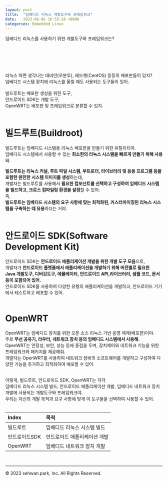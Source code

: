 ```yaml
---
layout: post
title:  "임베디드 리눅스 개발도구와 프레임워크"
date:   2023-06-06 16:55:28 +0000
categories: Embedded Linux
---
```

임베디드 리눅스를 사용하기 위한 개발도구와 프레임워크는?<br>
# 　

리눅스 하면 생각나는 데비안(우분투), 레드햇(CentOS) 등등의 배포판들이 있지?<br>
임베디드 시스템 장치에 리눅스를 올릴 때도 사용되는 도구들이 있어.<br>
<br>
빌드루트는 배포판 생성을 위한 도구,<br>
안드로이드 SDK는 개발 도구,<br>
OpenWRT는 배포판 및 프레임워크로 분류할 수 있지.<br>
<br>

# 빌드루트(Buildroot)
빌드루트는 임베디드 시스템용 리눅스 배포판을 만들기 위한 유틸리티야.<br>
임베디드 시스템에서 사용할 수 있는 **최소한의 리눅스 시스템을 빠르게 만들기 위해 사용**돼.<br>

**빌드루트는 리눅스 커널, 루트 파일 시스템, 부트로더, 라이브러리 및 응용 프로그램 등을 포함한 완전한 시스템 이미지를 생성**하는데,<br>
개발자는 빌드루트를 사용해서 **필요한 컴포넌트를 선택하고 구성하여 임베디드 시스템을 빌드하고, 크로스 컴파일링 환경을 설정**할 수 있어.<br>
즉,<br>
**빌드루트는 임베디드 시스템의 요구 사항에 맞는 최적화된, 커스터마이징된 리눅스 시스템을 구축하는 데 유용**하다는 거야.<br>
<br>

# 안드로이드 SDK(Software Development Kit)
안드로이드 SDK는 **안드로이드 애플리케이션 개발을 위한 개발 도구 모음**으로,<br>
개발자가 **안드로이드 플랫폼에서 애플리케이션을 개발하기 위해 버전별로 필요한**<br>
**Java 개발도구, 디버깅도구, 에뮬레이터, 안드로이드 API,라이브러리, 샘플 코드, 문서 등이 포함되어 있어.**<br>
안드로이드 SDK를 사용하여 다양한 유형의 애플리케이션을 개발하고, 안드로이드 기기에서 테스트하고 배포할 수 있어.<br>
<br>

# OpenWRT
OpenWRT는 임베디드 장치를 위한 오픈 소스 리눅스 기반 운영 체제(배포판)이야.<br>
주로 **무선 공유기, 라우터, 네트워크 장치 등의 임베디드 시스템에서 사용해.**<br>
OpenWRT는 안정성, 보안, 성능 등에 중점을 두며, 장치제어와 네트워크 기능을 위한 프레임워크와 패키지를 제공해줘.<br>
개발자는 OpenWRT를 사용하여 네트워크 장비의 소프트웨어를 개발하고 구성하여 다양한 기능을 추가하고 최적화하여 배포할 수 있어.<br>

<br>
이렇게, 빌드루트, 안드로이드 SDK, OpenWRT는 각각 <br>
임베디드 리눅스 시스템 빌드, 안드로이드 애플리케이션 개발, 임베디드 네트워크 장치 개발에 사용되는 개발도구와 프레임워크야.<br>
우리는 자신의 개발 목적과 요구 사항에 맞게 이 도구들을 선택하여 사용할 수 있어.<br>
<br>

**Index**|**목적**
:---|:---
빌드루트| 임베디드 리눅스 시스템 빌드
안드로이드SDK| 안드로이드 애플리케이션 개발
OpenWRT| 임베디드 네트워크 장치 개발

<br>


- - -
© 2023 sehwan.park, Inc. All Rights Reserved.




[jekyll-docs]: https://jekyllrb.com/docs/home
[jekyll-gh]:   https://github.com/jekyll/jekyll
[jekyll-talk]: https://talk.jekyllrb.com/
